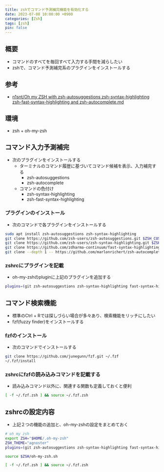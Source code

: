 ```yaml
---
title: zshでコマンド予測補完機能を有効化する
date: 2023-07-08 10:00:00 +0900
categories: [Zsh]
tags: [zsh]
pin: false
---
```


## 概要
- コマンドのすべてを毎回すべて入力する手間を減らしたい
- zshで、コマンド予測補完系のプラグインをインストールする

## 参考
- [n1snt/Oh my ZSH with zsh-autosuggestions zsh-syntax-highlighting zsh-fast-syntax-highlighting and zsh-autocomplete.md](https://gist.github.com/n1snt/454b879b8f0b7995740ae04c5fb5b7df)

## 環境
- zsh + oh-my-zsh

## コマンド入力予測補完
- 次のプラグインをインストールする
    - ターミナルのコマンド履歴に基づいてコマンド候補を表示、入力補完する
        - zsh-autosuggestions
        - zsh-autocomplete
    - コマンドの色付け
        - zsh-syntax-highlighting
        - zsh-fast-syntax-highlighting

### プラグインのインストール
- 次のコマンドで各プラグインをインストールする

``` bash
sudo apt install zsh-autosuggestions zsh-syntax-highlighting
git clone https://github.com/zsh-users/zsh-autosuggestions.git $ZSH_CUSTOM/plugins/zsh-autosuggestions
git clone https://github.com/zsh-users/zsh-syntax-highlighting.git $ZSH_CUSTOM/plugins/zsh-syntax-highlighting
git clone https://github.com/zdharma-continuum/fast-syntax-highlighting.git ${ZSH_CUSTOM:-$HOME/.oh-my-zsh/custom}/plugins/fast-syntax-highlighting
git clone --depth 1 -- https://github.com/marlonrichert/zsh-autocomplete.git $ZSH_CUSTOM/plugins/zsh-autocomplete
```

### zshrcにプラグインを記載
- oh-my-zshのpluginに上記のプラグインを追加する

``` bash
plugins=(git zsh-autosuggestions zsh-syntax-highlighting fast-syntax-highlighting zsh-autocomplete)
```

## コマンド検索機能
- 標準のCtrl + Rでは探しづらい場合が多々あり、検索機能をリッチにしたい
- fzf(fuzzy finder)をインストールする

### fzfのインストール
- 次のコマンドでインストールする

``` bash
git clone https://github.com/junegunn/fzf.git ~/.fzf
~/.fzf/install
```

### zshrcにfzfの読み込みコマンドを記載する
- 読み込みコマンド以外に、関連する関数も定義しておくと便利

``` bash
[ -f ~/.fzf.zsh ] && source ~/.fzf.zsh

```

## zshrcの設定内容
- 上記２つの機能の追加と、oh-my-zshの設定をまとめておく

``` bash
# oh my zsh
export ZSH="$HOME/.oh-my-zsh"
ZSH_THEME="agnoster"
plugins=(git zsh-autosuggestions zsh-syntax-highlighting fast-syntax-highlighting zsh-autocomplete)

source $ZSH/oh-my-zsh.sh

[ -f ~/.fzf.zsh ] && source ~/.fzf.zsh

```
